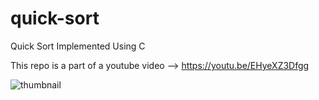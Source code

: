 # quick-sort
Quick Sort Implemented Using C

This repo is a part of a youtube video --> https://youtu.be/EHyeXZ3Dfgg

![thumbnail](https://github.com/ShettyDhanushK/quick-sort/assets/122022180/84cceaef-0677-4772-bac8-9a469ad218d1)
